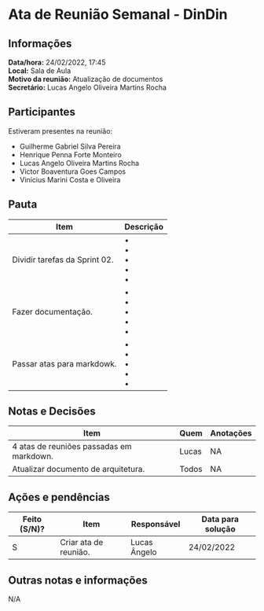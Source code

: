 # Ata de Reunião Semanal - DinDin

## Informações
**Data/hora:** 24/02/2022, 17:45  
**Local:** Sala de Aula  
**Motivo da reunião:** Atualização de documentos  
**Secretário:** Lucas Angelo Oliveira Martins Rocha

## Participantes
Estiveram presentes na reunião:
- Guilherme Gabriel Silva Pereira
- Henrique Penna Forte Monteiro
- Lucas Angelo Oliveira Martins Rocha
- Victor Boaventura Goes Campos
- Vinícius Marini Costa e Oliveira

## Pauta

Item | Descrição
---- | ----
Dividir tarefas da Sprint 02. | • <br>• <br>• <br>• <br>• 
Fazer documentação. | • <br>• <br>• <br>• <br>• 
Passar atas para markdowk. | • <br>• <br>• <br>• <br>• 

## Notas e Decisões
Item | Quem | Anotações |
---- | ---- | ---- |
4 atas de reuniões passadas em markdown. | Lucas | NA |
Atualizar documento de arquitetura. | Todos | NA |


## Ações e pendências
| Feito (S/N)? | Item | Responsável | Data para solução |
| ---- | ---- | ---- | ---- |
| S | Criar ata de reunião. | Lucas Ângelo | 24/02/2022 |

## Outras notas e informações
N/A


